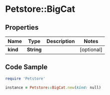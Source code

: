 # Petstore::BigCat

## Properties

Name | Type | Description | Notes
------------ | ------------- | ------------- | -------------
**kind** | **String** |  | [optional] 

## Code Sample

```ruby
require 'Petstore'

instance = Petstore::BigCat.new(kind: null)
```


